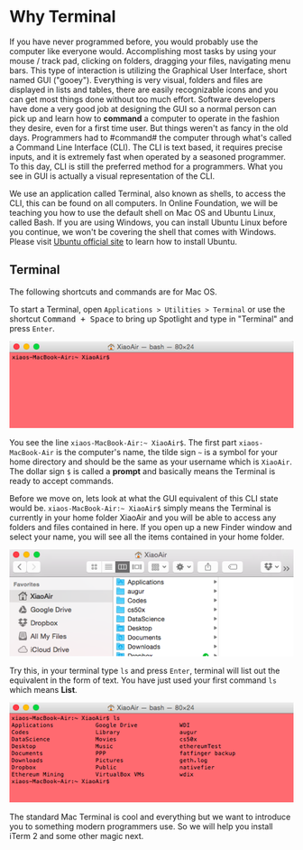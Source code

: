 # Why Terminal

If you have never programmed before, you would probably use the computer like everyone would. Accomplishing most tasks by using your mouse / track pad, clicking on folders, dragging your files, navigating menu bars. This type of interaction is utilizing the Graphical User Interface, short named GUI ("gooey"). Everything is very visual, folders and files are displayed in lists and tables, there are easily recognizable icons and you can get most things done without too much effort. Software developers have done a very good job at designing the GUI so a normal person can pick up and learn how to **command** a computer to operate in the fashion they desire, even for a first time user. But things weren't as fancy in the old days. Programmers had to #command# the computer through what's called a Command Line Interface (CLI). The CLI is text based, it requires precise inputs, and it is extremely fast when operated by a seasoned programmer. To this day, CLI is still the preferred method for a programmers. What you see in GUI is actually a visual representation of the CLI.

We use an application called Terminal, also known as shells, to access the CLI, this can be found on all computers. In Online Foundation, we will be teaching you how to use the default shell on Mac OS and Ubuntu Linux, called Bash. If you are using Windows, you can install Ubuntu Linux before you continue, we won't be covering the shell that comes with Windows. Please visit [Ubuntu official site](http://www.ubuntu.com/download/desktop) to learn how to install Ubuntu.

## Terminal

The following shortcuts and commands are for Mac OS.

To start a Terminal, open `Applications > Utilities > Terminal` or use the shortcut <kbd>Command + Space</kbd> to bring up Spotlight and type in "Terminal" and press `Enter`.

![terminal](images/terminal_1.png)

You see the line `xiaos-MacBook-Air:~ XiaoAir$`. The first part `xiaos-MacBook-Air` is the computer's name, the tilde sign `~` is a symbol for your home directory and should be the same as your username which is `XiaoAir`. The dollar sign `$` is called a **prompt** and basically means the Terminal is ready to accept commands.

Before we move on, lets look at what the GUI equivalent of this CLI state would be. `xiaos-MacBook-Air:~ XiaoAir$` simply means the Terminal is currently in your home folder XiaoAir and you will be able to access any folders and files contained in here. If you open up a new Finder window and select your name, you will see all the items contained in your home folder.

![home folder](images/home_folder.png)

Try this, in your terminal type `ls` and press `Enter`, terminal will list out the equivalent in the form of text. You have just used your first command `ls` which means **List**.

![home folder in Terminal](images/terminal_2.png)

The standard Mac Terminal is cool and everything but we want to introduce you to something modern programmers use. So we will help you install iTerm 2 and some other magic next.
